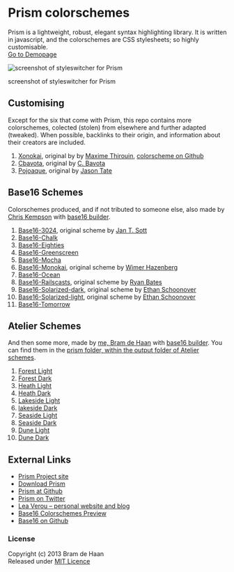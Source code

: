 Prism colorschemes   
==================

Prism is a lightweight, robust, elegant syntax highlighting library. It is written in javascript, and the colorschemes are CSS stylesheets; so highly customisable.    
[Go to Demopage](http://atelierbram.github.io/syntax-highlighting/prism)

![screenshot of styleswitcher for Prism](https://lh6.googleusercontent.com/-27KX3QAEzAc/Ug9O3QH1t2I/AAAAAAAAAlw/tdEU6foUIXM/s800/prism-styleswitcher_screenshot_546x364.png)

screenshot of styleswitcher for Prism

## Customising

Except for the six that come with Prism, this repo contains more colorschemes, colected (stolen) from elsewhere and further adapted (tweaked).
When possible, backlinks to their origin, and information about their creators are included.

1. [Xonokai](http://atelierbram.github.io/syntax-highlighting/assets/css/prism/prism-xonokai.css), original by by [Maxime Thirouin](http://moox.fr/), [colorscheme on Github ](https://github.com/MoOx/sass-prism-theme-base)
2. [Cbavota](http://atelierbram.github.io/syntax-highlighting/assets/css/prism/prism-cbavota.css), original by [C. Bavota](http://cbavota.bitbucket.org/syntax-highlighter/)
3. [Pojoaque](http://atelierbram.github.io/syntax-highlighting/assets/css/prism/prism-pojoaque.css), original by [Jason Tate](http://web-cms-designs.com/ftopict-10-pojoaque-style-for-highlight-js-code-highlighter.html)

        

## Base16 Schemes

Colorschemes produced, and if not tributed to someone else, also made by [Chris Kempson](http://chriskempson.com) with [base16 builder](https://github.com/chriskempson/base16-builder). 

1.  [Base16-3024](../assets/css/prism/base16-3024.dark.css), original scheme by [Jan T. Sott](http://github.com/idleberg)
2.  [Base16-Chalk](../assets/css/prism/base16-chalk.dark.css)
3.  [Base16-Eighties](../assets/css/prism/base16-eighties.dark.css)
4.  [Base16-Greenscreen](../assets/css/prism/base16-greenscreen.dark.css)
5.  [Base16-Mocha](../assets/css/prism/base16-mocha.dark.css)
6.  [Base16-Monokai](../assets/css/prism/base16-monokai.dark.css), original scheme by [Wimer Hazenberg](http://www.monokai.nl)
7.  [Base16-Ocean](../assets/css/prism/base16-ocean.dark.css)
8.  [Base16-Railscasts](../assets/css/prism/base16-railscasts.dark.css), original scheme by [Ryan Bates](http://railscasts.com)
9.  [Base16-Solarized-dark](../assets/css/prism/base16-solarized.dark.css), original scheme by [Ethan Schoonover](http://ethanschoonover.com/solarized)
10.  [Base16-Solarized-light](../assets/css/prism/base16-solarized.light.css), original scheme by [Ethan Schoonover](http://ethanschoonover.com/solarized)
11.  [Base16-Tomorrow](../assets/css/prism/base16-tomorrow.dark.css)      

## Atelier Schemes

And then some more, made by [me, Bram de Haan](http://atelierbramdehaan.nl) with [base16 builder](https://github.com/chriskempson/base16-builder). You can find them in the [prism folder, within the output folder of Atelier schemes](../atelier-schemes/output/prism).

1.  [Forest Light](../atelier-schemes/output/prism/base16-atelierforest.light.css)
2.  [Forest Dark](../atelier-schemes/output/prism/base16-atelierforest.dark.css)
3.  [Heath Light](../atelier-schemes/output/prism/base16-atelierheath.light.css)
4.  [Heath Dark](../atelier-schemes/output/prism/base16-atelierheath.dark.css)
5.  [Lakeside Light](../atelier-schemes/output/prism/base16-atelierlakeside.light.css)
6.  [lakeside Dark](../atelier-schemes/output/prism/base16-atelierlakeside.dark.css)
7.  [Seaside Light](../atelier-schemes/output/prism/base16-atelierseaside.light.css)
8.  [Seaside Dark](../atelier-schemes/output/prism/base16-atelierseaside.dark.css)
9.  [Dune Light](../atelier-schemes/output/prism/base16-atelierdune.light.css)
10.  [Dune Dark](../atelier-schemes/output/prism/base16-atelierdune.dark.css)     

## External Links

* [Prism Project site](http://prismjs.com/)
* [Download Prism](http://prismjs.com/download.html)
* [Prism at Github](https://github.com/LeaVerou/prism)
* [Prism on Twitter](https://twitter.com/prismjs)
* [Lea Verou &#8211; personal website and blog](http://lea.verou.me/)
* [Base16 Colorschemes Preview](http://chriskempson.github.io/base16/)
* [Base16 on Github](https://github.com/chriskempson/base16)      

### License

Copyright (c) 2013 Bram de Haan     
Released under [MIT Licence](http://atelierbram.mit-license.org)

